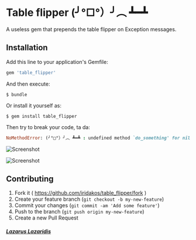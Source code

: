 # Table flipper (╯°□°）╯︵ ┻━┻

A useless gem that prepends the table flipper on Exception messages.

## Installation

Add this line to your application's Gemfile:

```ruby
gem 'table_flipper'
```

And then execute:

    $ bundle

Or install it yourself as:

    $ gem install table_flipper

Then try to break your code, ta da:

~~~~~ ruby
NoMethodError: (╯°□°）╯︵ ┻━┻ : undefined method `do_something' for nil:NilClass
~~~~~

![Screenshot](http://i.imgur.com/x2RGyZS.jpg)


![Screenshot](http://i.imgur.com/xRLGT50.png)

## Contributing

1. Fork it ( https://github.com/iridakos/table_flipper/fork )
2. Create your feature branch (`git checkout -b my-new-feature`)
3. Commit your changes (`git commit -am 'Add some feature'`)
4. Push to the branch (`git push origin my-new-feature`)
5. Create a new Pull Request

##### [**Lazarus Lazaridis**](http://www.arubystory.com)
